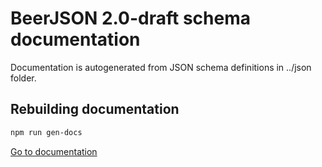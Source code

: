 # BeerJSON 2.0-draft schema documentation

Documentation is autogenerated from JSON schema definitions in ../json folder.

## Rebuilding documentation

```sh
npm run gen-docs
```

[Go to documentation](./beer.json.md)
